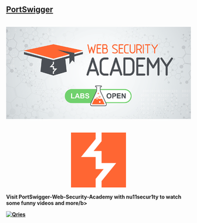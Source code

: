 ## [PortSwigger](https://portswigger.net/)

<p align="center">
  <br>
  <img src="https://raw.githubusercontent.com/Offensive-Penetration-Security/OPSEC-Academy/main/Authors_of_Tasks/PortSwigger/Docs/PortSwigger-Web-Security-Academy.png"><br><br></br>
  
  
<a href="https://portswigger.net/web-security/all-labs">
   <img alt="Qries" src="https://raw.githubusercontent.com/Offensive-Penetration-Security/OPSEC-Academy/main/Authors_of_Tasks/PortSwigger/Docs/InZ0OCwH_400x400.png"
         width=150" height="150">
</a><br>
   
<b> Visit PortSwigger-Web-Security-Academy with nu11secur1ty to watch some funny videos and more/b></br>
                                
<a href="https://github.com/nu11secur1ty/PortSwigger-Web-Security-Academy">
   <img alt="Qries" src="https://github.com/Offensive-Penetration-Security/OPSEC-Academy-free-training/blob/main/Docs/logo300video.png"
         width=150" height="150">
</a>
</center>

                                
